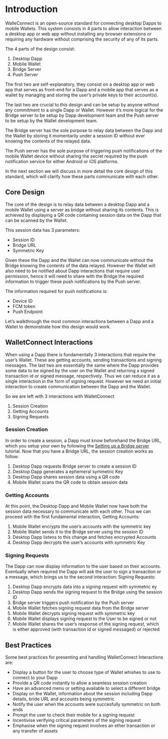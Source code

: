 # Introduction

WalleConnect is an open-source standard for connecting desktop Dapps to mobile Wallets. This system consists in 4 parts to allow interaction between a desktop app or web app without installing any browser extensions or requiring any hardware without comprising the security of any of its parts.

The 4 parts of the design consist:

1. Desktop Dapp
2. Mobile Wallet
3. Bridge Server
4. Push Server

The first two are self-explanatory, they consist on a desktop app or web app that serves as front-end for a Dapp and a mobile app that serves as a wallet by managing and storing the user’s private keys to their account\(s\).

The last two are crucial to this design and can be setup by anyone without any commitment to a single Dapp or Wallet. However it’s more logical for the Bridge server to be setup by Dapp development team and the Push server to be setup by the Wallet development team.

The Bridge server has the sole purpose to relay data between the Dapp and the Wallet by storing it momentarily under a session ID without ever knowing the contents of the relayed data.

The Push server has the sole purpose of triggering push notifications of the mobile Wallet device without sharing the secret required by the push notification service for either Android or iOS platforms.

In the next section we will discuss in more detail the core design of this standard, which will clarify how these parts communicate with each other.

## Core Design

The core of the design is to relay data between a desktop Dapp and a mobile Wallet using a server as bridge without sharing its contents. This is achieved by displaying a QR code containing session data on the Dapp that can be scanned by the Wallet.

This session data has 3 parameters:

* Session ID
* Bridge URL
* Symmetric Key

Given these the Dapp and the Wallet can now communicate without the Bridge knowing the contents of the data relayed. However the Wallet will also need to be notified about Dapp interactions that require user permission, hence it will need to share with the Bridge the required information to trigger these push notifications by the Push server.

The information required for push notifications is:

* Device ID
* FCM token
* Push Endpoint

Let’s walkthrough the most common interactions between a Dapp and a Wallet to demonstrate how this design would work.

## WalletConnect Interactions

When using a Dapp there is fundamentally 3 interactions that require the user’s Wallet. These are getting accounts, sending transactions and signing messages. The last two are essentially the same where the Dapp provides some data to be signed by the user on the Wallet and returning a signed transaction id or signed message, respectively. Thus we can reduce it as a single interaction in the form of signing request. However we need an initial interaction to create communication between the Dapp and the Wallet.

So we are left with 3 interactions with WalletConnect

1. Session Creation
2. Getting Accounts
3. Signing Requests

### Session Creation

In order to create a session, a Dapp must know beforehand the Bridge URL, which you setup your own by following the [Setting up a Bridge server](introduction.md) tutorial. Now that you have a Bridge URL, the session creation works as follow:

1. Desktop Dapp requests Bridge server to create a session ID
2. Desktop Dapp generates a ephemeral symmetric Key
3. Desktop Dapp shares session data using a QR code
4. Mobile Wallet scans the QR code to obtain session data

### Getting Accounts

At this point, the Desktop Dapp and Mobile Wallet now have both the session data necessary to communicate with each other. Thus we can proceed with the first fundamental interaction, Getting Accounts:

1. Mobile Wallet encrypts the user’s accounts with the symmetric key
2. Mobile Wallet sends it to the Bridge server using the session ID
3. Desktop Dapp listens to this change and fetches encrypted Accounts
4. Desktop Dapp decrypts the user’s accounts with symmetric Key

### Signing Requests

The Dapp can now display information to the user based on their accounts. Eventually when required the Dapp will ask the user to sign a transaction or a message, which brings us to the second interaction: Signing Requests:

1. Desktop Dapp encrypts data into a signing request with symmetric ey
2. Desktop Dapp sends the signing request to the Bridge using the session ID
3. Bridge server triggers push notification by the Push server
4. Mobile Wallet fetches signing request data from the Bridge server
5. Mobile Wallet decrypts signing request with symmetric key
6. Mobile Wallet displays signing request to the User to be signed or not
7. Mobile Wallet shares the user’s response of the signing request, which is either approved \(with transaction id or signed messaged\) or rejected

## Best Practices

Some best practices for presenting and handling WalletConnect Interactions are:

* Display a button for the user to choose type of Wallet whishes to use to connect to your Dapp
* Provide a QR code instantly to allow a seamless session creation
* Have an advanced menu or setting available to select a different bridge
* Display on the Wallet, information about the session including Dapp details, bride URL and accounts being symmetric
* Notify the user when the accounts were succesfully symmetric on both ends
* Prompt the user to check their mobile for a signing request
* Incentivise verifying critical parameters of the signing request
* Emphasise when the signing request involves an ether transaction or any transfer of assets

